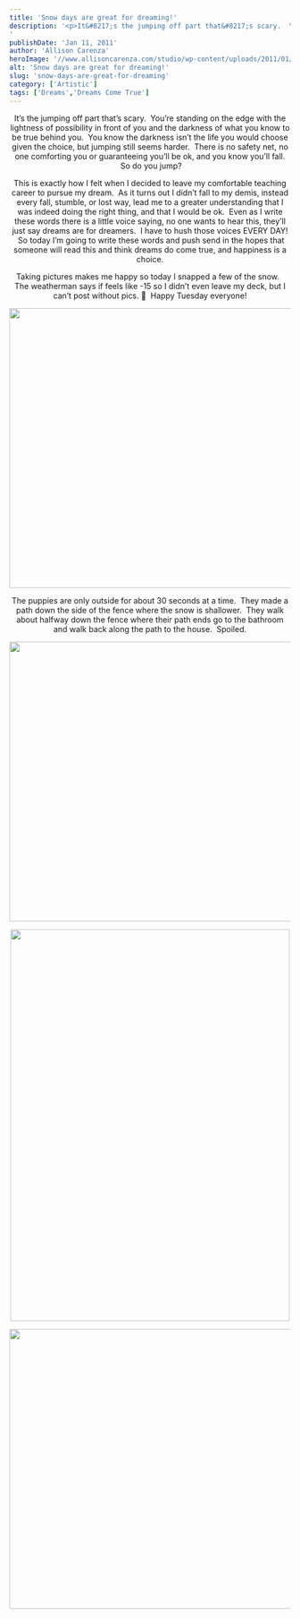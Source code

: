 ```yaml
---
title: 'Snow days are great for dreaming!'
description: '<p>It&#8217;s the jumping off part that&#8217;s scary.  You&#8217;re standing on the edge with the lightness of possibility in front of [&hellip;]</p>
'
publishDate: 'Jan 11, 2011'
author: 'Allison Carenza'
heroImage: '//www.allisoncarenza.com/studio/wp-content/uploads/2011/01/winter1.jpg'
alt: 'Snow days are great for dreaming!'
slug: 'snow-days-are-great-for-dreaming'
category: ['Artistic']
tags: ['Dreams','Dreams Come True']
---
```


<p style="text-align: center;">It&#8217;s the jumping off part that&#8217;s scary.  You&#8217;re standing on the edge with the lightness of possibility in front of you and the darkness of what you know to be true behind you.  You know the darkness isn&#8217;t the life you would choose given the choice, but jumping still seems harder.  There is no safety net, no one comforting you or guaranteeing you&#8217;ll be ok, and you know you&#8217;ll fall.  So do you jump?</p>
<p style="text-align: center;">This is exactly how I felt when I decided to leave my comfortable teaching career to pursue my dream.  As it turns out I didn&#8217;t fall to my demis, instead every fall, stumble, or lost way, lead me to a greater understanding that I was indeed doing the right thing, and that I would be ok.  Even as I write these words there is a little voice saying, no one wants to hear this, they&#8217;ll just say dreams are for dreamers.  I have to hush those voices EVERY DAY!  So today I&#8217;m going to write these words and push send in the hopes that someone will read this and think dreams do come true, and happiness is a choice.</p>
<p style="text-align: center;">
<p style="text-align: center;">Taking pictures makes me happy so today I snapped a few of the snow.   The weatherman says if feels like -15 so I didn&#8217;t even leave my deck, but I can&#8217;t post without pics. 🙂  Happy Tuesday everyone!</p>
<p style="text-align: center;"><a rel="attachment wp-att-1944" href="http://www.allisoncarenza.com/archives/1943/winter1"><img class="aligncenter size-full wp-image-1944" title="winter1" src="http://www.allisoncarenza.com/studio/wp-content/uploads/2011/01/winter1.jpg" alt="" width="700" height="500" srcset="/media/winter1.jpg 700w, /media/winter1-300x214.jpg 300w" sizes="(max-width: 700px) 100vw, 700px" /></a></p>
<p style="text-align: center;">The puppies are only outside for about 30 seconds at a time.  They made a path down the side of the fence where the snow is shallower.  They walk about halfway down the fence where their path ends go to the bathroom and walk back along the path to the house.  Spoiled.</p>
<p style="text-align: center;"><a rel="attachment wp-att-1945" href="http://www.allisoncarenza.com/archives/1943/winter2"><img class="aligncenter size-full wp-image-1945" title="winter2" src="http://www.allisoncarenza.com/studio/wp-content/uploads/2011/01/winter2.jpg" alt="" width="700" height="500" srcset="/media/winter2.jpg 700w, /media/winter2-300x214.jpg 300w" sizes="(max-width: 700px) 100vw, 700px" /></a></p>
<p style="text-align: center;">
<p style="text-align: center;"><a rel="attachment wp-att-1946" href="http://www.allisoncarenza.com/archives/1943/winter3"><img class="aligncenter size-full wp-image-1946" title="winter3" src="http://www.allisoncarenza.com/studio/wp-content/uploads/2011/01/winter3.jpg" alt="" width="500" height="700" srcset="/media/winter3.jpg 500w, /media/winter3-214x300.jpg 214w" sizes="(max-width: 500px) 100vw, 500px" /></a></p>
<p style="text-align: center;">
<p style="text-align: center;"><a rel="attachment wp-att-1947" href="http://www.allisoncarenza.com/archives/1943/winter4"><img class="aligncenter size-full wp-image-1947" title="winter4" src="http://www.allisoncarenza.com/studio/wp-content/uploads/2011/01/winter4.jpg" alt="" width="751" height="500" srcset="/media/winter4.jpg 751w, /media/winter4-300x200.jpg 300w" sizes="(max-width: 751px) 100vw, 751px" /></a></p>
<p style="text-align: center;">

